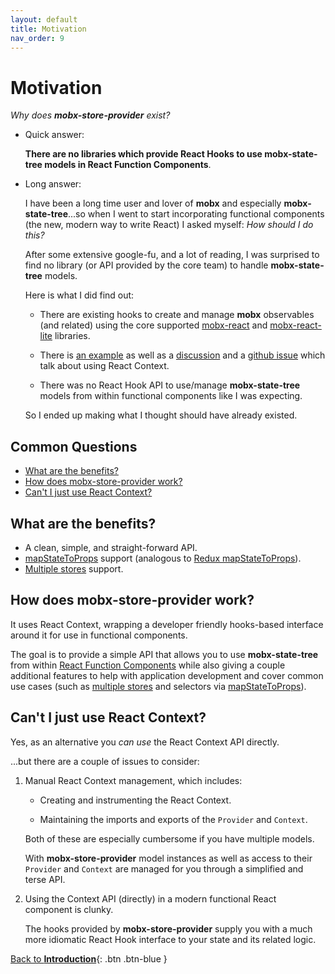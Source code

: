 ```yaml
---
layout: default
title: Motivation
nav_order: 9
---
```


# Motivation

_Why does **mobx-store-provider** exist?_

- Quick answer:

  **There are no libraries which provide React Hooks to use mobx-state-tree models in React Function Components**.

- Long answer:

  I have been a long time user and lover of **mobx** and especially **mobx-state-tree**...so when I went to start incorporating functional components (the new, modern way to write React) I asked myself: _How should I do this?_

  After some extensive google-fu, and a lot of reading, I was surprised to find no library (or API provided by the core team) to handle **mobx-state-tree** models.

  Here is what I did find out:

  - There are existing hooks to create and manage **mobx** observables (and related) using the core supported [mobx-react](https://github.com/mobxjs/mobx-react#mobx-react) and [mobx-react-lite](https://github.com/mobxjs/mobx-react-lite) libraries.

  - There is [an example](https://dev.to/margaretkrutikova/how-to-mobx-state-tree-react-typescript-3d5j) as well as a [discussion](https://dev.to/margaretkrutikova/how-to-mobx-state-tree-react-typescript-3d5j/comments) and a [github issue](https://github.com/mobxjs/mobx-state-tree/issues/1363) which talk about using React Context.

  - There was no React Hook API to use/manage **mobx-state-tree** models from within functional components like I was expecting.

  So I ended up making what I thought should have already existed.

## Common Questions

- [What are the benefits?](#what-are-the-benefits)
- [How does mobx-store-provider work?](#how-does-mobx-store-provider-work)
- [Can't I just use React Context?](#cant-i-just-use-react-context)

## What are the benefits?

- A clean, simple, and straight-forward API.
- [mapStateToProps](/api/useStore#using-a-mapstatetoprops-callback) support (analogous to [Redux mapStateToProps](https://react-redux.js.org/using-react-redux/connect-mapstate)).
- [Multiple stores](/multiple-stores) support.

## How does mobx-store-provider work?

It uses React Context, wrapping a developer friendly hooks-based interface around it for use in functional components.

The goal is to provide a simple API that allows you to use **mobx-state-tree** from within [React Function Components](https://www.robinwieruch.de/react-function-component) while also giving a couple additional features to help with application development and cover common use cases (such as [multiple stores](/multiple-stores) and selectors via [mapStateToProps](/api/useStore#using-a-mapstatetoprops-callback)).

## Can't I just use React Context?

Yes, as an alternative you _can use_ the React Context API directly.

...but there are a couple of issues to consider:

1. Manual React Context management, which includes:

   - Creating and instrumenting the React Context.

   - Maintaining the imports and exports of the `Provider` and `Context`.

   Both of these are especially cumbersome if you have multiple models.

   With **mobx-store-provider** model instances as well as access to their `Provider` and `Context` are managed for you through a simplified and terse API.

1. Using the Context API (directly) in a modern functional React component is clunky.

   The hooks provided by **mobx-store-provider** supply you with a much more idiomatic React Hook interface to your state and its related logic.

[Back to **Introduction**](/){: .btn .btn-blue }
